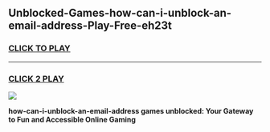 
## Unblocked-Games-how-can-i-unblock-an-email-address-Play-Free-eh23t
<h3>
<a href="https://premium76.site?title=how-can-i-unblock-an-email-address&ref=23A">CLICK TO PLAY</a></h3>
<hr>

<h3>
<a href="https://premium76.site?title=how-can-i-unblock-an-email-address&ref=23A">CLICK 2 PLAY</a>
  
</h3>

<a href="https://premium76.site?title=how-can-i-unblock-an-email-address&ref=23A"><img src="https://clearcache.store/games.png"></a>


**how-can-i-unblock-an-email-address games unblocked: Your Gateway to Fun and Accessible Online Gaming**
